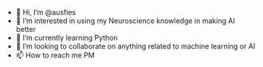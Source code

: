 - 👋 Hi, I’m @ausfies
- 👀 I’m interested in using my Neuroscience knowledge in making AI better
- 🌱 I’m currently learning Python
- 💞️ I’m looking to collaborate on anything related to machine learning or AI
- 📫 How to reach me PM

<!---
ausfies/ausfies is a ✨ special ✨ repository because its `README.md` (this file) appears on your GitHub profile.
You can click the Preview link to take a look at your changes.
--->
